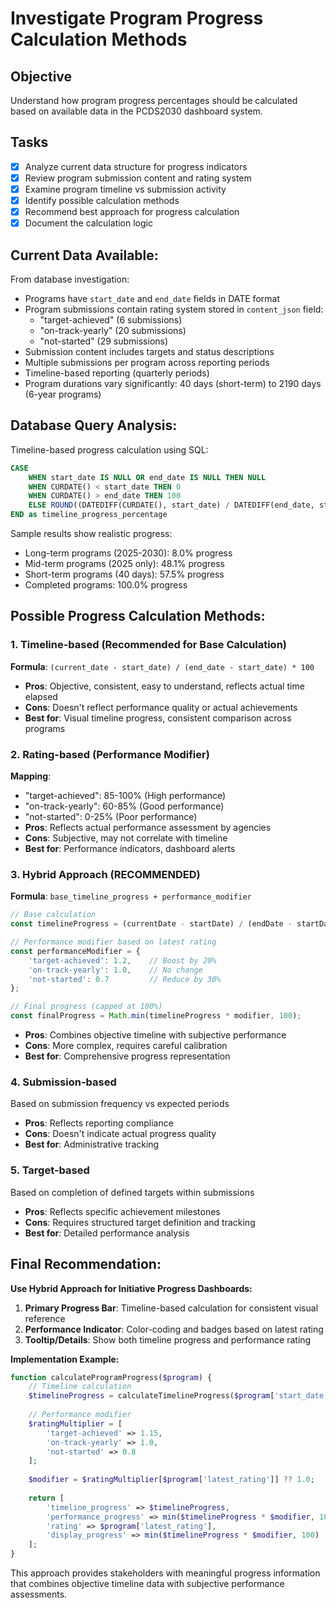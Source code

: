 # Investigate Program Progress Calculation Methods

## Objective
Understand how program progress percentages should be calculated based on available data in the PCDS2030 dashboard system.

## Tasks
- [x] Analyze current data structure for progress indicators
- [x] Review program submission content and rating system
- [x] Examine program timeline vs submission activity
- [x] Identify possible calculation methods
- [x] Recommend best approach for progress calculation
- [x] Document the calculation logic

## Current Data Available:
From database investigation:
- Programs have `start_date` and `end_date` fields in DATE format
- Program submissions contain rating system stored in `content_json` field:
  - "target-achieved" (6 submissions)
  - "on-track-yearly" (20 submissions)  
  - "not-started" (29 submissions)
- Submission content includes targets and status descriptions
- Multiple submissions per program across reporting periods
- Timeline-based reporting (quarterly periods)
- Program durations vary significantly: 40 days (short-term) to 2190 days (6-year programs)

## Database Query Analysis:
Timeline-based progress calculation using SQL:
```sql
CASE 
    WHEN start_date IS NULL OR end_date IS NULL THEN NULL
    WHEN CURDATE() < start_date THEN 0
    WHEN CURDATE() > end_date THEN 100
    ELSE ROUND((DATEDIFF(CURDATE(), start_date) / DATEDIFF(end_date, start_date)) * 100, 1)
END as timeline_progress_percentage
```

Sample results show realistic progress:
- Long-term programs (2025-2030): 8.0% progress
- Mid-term programs (2025 only): 48.1% progress  
- Short-term programs (40 days): 57.5% progress
- Completed programs: 100.0% progress

## Possible Progress Calculation Methods:

### 1. Timeline-based (Recommended for Base Calculation)
**Formula**: `(current_date - start_date) / (end_date - start_date) * 100`
- **Pros**: Objective, consistent, easy to understand, reflects actual time elapsed
- **Cons**: Doesn't reflect performance quality or actual achievements
- **Best for**: Visual timeline progress, consistent comparison across programs

### 2. Rating-based (Performance Modifier)
**Mapping**:
- "target-achieved": 85-100% (High performance)
- "on-track-yearly": 60-85% (Good performance)  
- "not-started": 0-25% (Poor performance)
- **Pros**: Reflects actual performance assessment by agencies
- **Cons**: Subjective, may not correlate with timeline
- **Best for**: Performance indicators, dashboard alerts

### 3. Hybrid Approach (RECOMMENDED)
**Formula**: `base_timeline_progress + performance_modifier`
```javascript
// Base calculation
const timelineProgress = (currentDate - startDate) / (endDate - startDate) * 100;

// Performance modifier based on latest rating
const performanceModifier = {
    'target-achieved': 1.2,    // Boost by 20%
    'on-track-yearly': 1.0,    // No change
    'not-started': 0.7         // Reduce by 30%
};

// Final progress (capped at 100%)
const finalProgress = Math.min(timelineProgress * modifier, 100);
```

- **Pros**: Combines objective timeline with subjective performance
- **Cons**: More complex, requires careful calibration
- **Best for**: Comprehensive progress representation

### 4. Submission-based 
Based on submission frequency vs expected periods
- **Pros**: Reflects reporting compliance
- **Cons**: Doesn't indicate actual progress quality
- **Best for**: Administrative tracking

### 5. Target-based
Based on completion of defined targets within submissions
- **Pros**: Reflects specific achievement milestones
- **Cons**: Requires structured target definition and tracking
- **Best for**: Detailed performance analysis

## Final Recommendation:

**Use Hybrid Approach for Initiative Progress Dashboards:**

1. **Primary Progress Bar**: Timeline-based calculation for consistent visual reference
2. **Performance Indicator**: Color-coding and badges based on latest rating
3. **Tooltip/Details**: Show both timeline progress and performance rating

**Implementation Example:**
```php
function calculateProgramProgress($program) {
    // Timeline calculation
    $timelineProgress = calculateTimelineProgress($program['start_date'], $program['end_date']);
    
    // Performance modifier
    $ratingMultiplier = [
        'target-achieved' => 1.15,
        'on-track-yearly' => 1.0,
        'not-started' => 0.8
    ];
    
    $modifier = $ratingMultiplier[$program['latest_rating']] ?? 1.0;
    
    return [
        'timeline_progress' => $timelineProgress,
        'performance_progress' => min($timelineProgress * $modifier, 100),
        'rating' => $program['latest_rating'],
        'display_progress' => min($timelineProgress * $modifier, 100)
    ];
}
```

This approach provides stakeholders with meaningful progress information that combines objective timeline data with subjective performance assessments.
